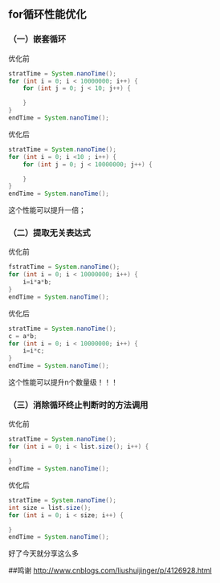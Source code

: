 ## for循环性能优化
### （一）嵌套循环
优化前
```java
stratTime = System.nanoTime();
for (int i = 0; i < 10000000; i++) {
    for (int j = 0; j < 10; j++) {

    }
}
endTime = System.nanoTime();
```
优化后
```java
stratTime = System.nanoTime();
for (int i = 0; i <10 ; i++) {
    for (int j = 0; j < 10000000; j++) {

    }
}
endTime = System.nanoTime();
```
这个性能可以提升一倍；
### （二）提取无关表达式
优化前
```java
fstratTime = System.nanoTime();
for (int i = 0; i < 10000000; i++) {
    i=i*a*b;
}
endTime = System.nanoTime();
```
优化后
```java
stratTime = System.nanoTime();
c = a*b;
for (int i = 0; i < 10000000; i++) {
    i=i*c;
}
endTime = System.nanoTime();
```
这个性能可以提升n个数量级！！！
### （三）消除循环终止判断时的方法调用
优化前
```java
stratTime = System.nanoTime();
for (int i = 0; i < list.size(); i++) {

}
endTime = System.nanoTime();
```
优化后
```java
stratTime = System.nanoTime();
int size = list.size();
for (int i = 0; i < size; i++) {

}
endTime = System.nanoTime();
```
好了今天就分享这么多


##鸣谢
http://www.cnblogs.com/liushuijinger/p/4126928.html
